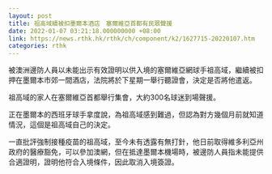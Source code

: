 ```yaml
---
layout: post
title: 祖高域續被扣墨爾本酒店　塞爾維亞首都有民眾聲援
date: 2022-01-07 03:21:18.000000000 +08:00
link: https://news.rthk.hk/rthk/ch/component/k2/1627715-20220107.htm
categories: rthk
---
```


被澳洲邊防人員以未能出示有效證明以供入境的塞爾維亞網球手祖高域，繼續被扣押在墨爾本市郊一間酒店，法院將於下星期一舉行聽證會，決定是否將他遣返。

祖高域的家人在塞爾維亞首都舉行集會，大約300名球迷到場聲援。

正在墨爾本的西班牙球手拿度說，為祖高域感到難過，但認為對方幾個月前就知道情況，這個是祖高域自己的決定。

一直批評強制接種疫苗的祖高域，至今未有透露有無打針，他日前取得維多利亞州政府的醫療豁免，可以參加澳網，但在抵達墨爾本機場時，被邊防人員指未能提供合適證明，證明他符合入境條件，因此取消入境簽證。
